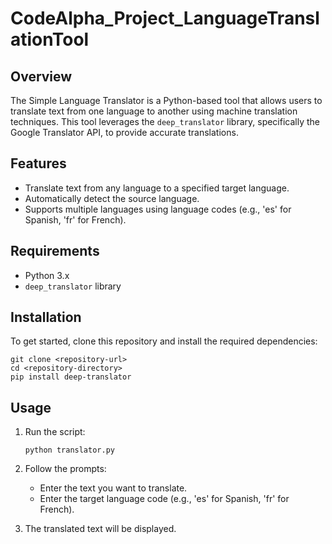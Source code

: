 # CodeAlpha_Project_LanguageTranslationTool

## Overview

The Simple Language Translator is a Python-based tool that allows users to translate text from one language to another using machine translation techniques. This tool leverages the `deep_translator` library, specifically the Google Translator API, to provide accurate translations.

## Features

- Translate text from any language to a specified target language.
- Automatically detect the source language.
- Supports multiple languages using language codes (e.g., 'es' for Spanish, 'fr' for French).

## Requirements

- Python 3.x
- `deep_translator` library

## Installation

To get started, clone this repository and install the required dependencies:

```
git clone <repository-url>
cd <repository-directory>
pip install deep-translator
```

## Usage

1. Run the script:

   ```
   python translator.py
   ```

2. Follow the prompts:
   - Enter the text you want to translate.
   - Enter the target language code (e.g., 'es' for Spanish, 'fr' for French).

3. The translated text will be displayed.
